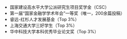 - 国家建设高水平大学公派研究生项目奖学金（CSC）
- 第一届“国家金融学学术年会”一等奖（唯一，200余篇投稿）
- 睿远-红杉人才发展基金（Top 3%）
- 上海交通大学三好学生（Top 3%）
- 华中科技大学本科优秀毕业论文奖（Top 3%）
